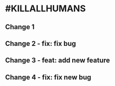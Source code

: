 # #KILLALLHUMANS

## Change 1

## Change 2 - fix: fix bug

## Change 3 - feat: add new feature

## Change 4 - fix: fix new bug
